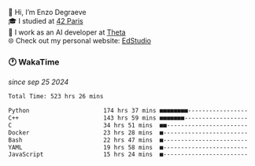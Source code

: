 👋 Hi, I’m Enzo Degraeve <br>
🎓 I studied at [42 Paris](https://42.fr/)<br>
💼 I work as an AI developer at [Theta](https://theta.mc/)<br>
🌐 Check out my personal website: [EdStudio](https://edstudio.fr/)

### 🕐 WakaTime
*since sep 25 2024*

<!--START_SECTION:waka-->

```txt
Total Time: 523 hrs 26 mins

Python                     174 hrs 37 mins ■■■■■■■■-----------------   32.21 %
C++                        143 hrs 59 mins ■■■■■■■------------------   26.56 %
C                          34 hrs 51 mins  ■■-----------------------   06.43 %
Docker                     23 hrs 28 mins  ■------------------------   04.33 %
Bash                       22 hrs 47 mins  ■------------------------   04.20 %
YAML                       19 hrs 58 mins  ■------------------------   03.69 %
JavaScript                 15 hrs 24 mins  ■------------------------   02.84 %
```

<!--END_SECTION:waka-->
